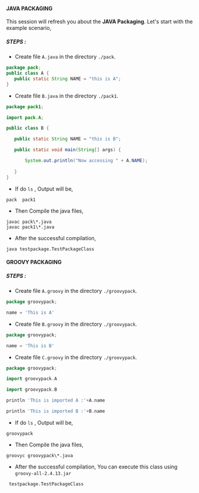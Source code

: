#### JAVA PACKAGING
This session will refresh you about the **JAVA Packaging**. Let's start with the example scenario,

##### STEPS :

 - Create file `A.java` in the directory `./pack`.
 ```java
package pack;
public class A {
    public static String NAME = "this is A";
}
 ```
 - Create file `B.java` in the directory `./pack1`.
 ```java
 package pack1;

import pack.A;

public class B {

	public static String NAME = "this is B";

    public static void main(String[] args) {

        System.out.println("Now accessing " + A.NAME);
        
    }
}
```
 - If do `ls` , Output will be,
 ```
 pack  pack1
 ```
 - Then Compile the java files,
 ```
 javac pack\*.java
 javac pack1\*.java
 ```
 - After the successful compilation, 
 ```
 java testpackage.TestPackageClass
 ```
 #### GROOVY PACKAGING
 
 ##### STEPS :

 - Create file `A.groovy` in the directory `./groovypack`.
 ```groovy
package groovypack;

name = 'This is A'
 ```
 - Create file `B.groovy` in the directory `./groovypack`.
 ```groovy
package groovypack;

name = 'This is B'
```

 - Create file `C.groovy` in the directory `./groovypack`.
 ```groovy
package groovypack;

import groovypack.A

import groovypack.B

println 'This is imported A :'+A.name

println 'This is imported B :'+B.name
```
 - If do `ls` , Output will be,
 ```
 groovypack
 ```
 - Then Compile the java files,
 ```
 groovyc groovypack\*.java
 ```
 - After the successful compilation, You can execute this class using `groovy-all-2.4.13.jar`
 ```
  testpackage.TestPackageClass
 ```
